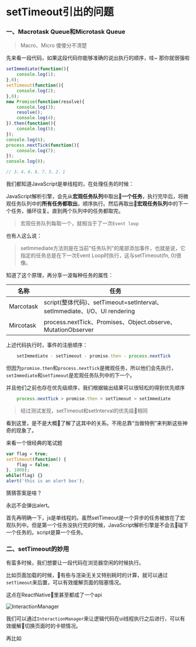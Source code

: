 # setTimeout引出的问题

### 一、Macrotask Queue和Microtask Queue

>   Macro、Micro 傻傻分不清楚

先来看一段代码，如果这段代码你能够准确的说出执行的顺序，哇~ 那你就很强啦
```javascript
setImmediate(function(){
    console.log(1);
},0);
setTimeout(function(){
    console.log(2);
},0);
new Promise(function(resolve){
    console.log(3);
    resolve();
    console.log(4);
}).then(function(){
    console.log(5);
});
console.log(6);
process.nextTick(function(){
    console.log(7);
});
console.log(8);

```

```javascript
// 3、4、6、8、7、5、2、1
```
我们都知道JavaScript是单线程的，在处理任务的时候：

JavaScript解析引擎，会先从**宏观任务队列**中取出**一个任务**，执行完毕后，将微观任务队列中的**所有任务都取出**，顺序执行。然后再取出**宏观任务队列**中的下一个任务，循环往复。直到两个队列中的任务都取完。

>   宏观任务队列每取一个，就相当于了一次`Event loop`

也有人这么说：
>   setImmediate方法则是在当前"任务队列"的尾部添加事件，也就是说，它指定的任务总是在下一次Event Loop时执行，这与setTimeout(fn, 0)很像。

知道了这个原理，再分享一波每种任务的属性：

名称|任务|
---|---|
Marcotask|script(整体代码)、setTimeout=setInterval、setImmediate、I/O、UI rendering
Mircotask|process.nextTick、Promises、Object.observe、MutationObserver

上述代码执行时，事件的注册顺序：
```javascript
    setImmediate - setTimeout - promise.then - process.nextTick
```

但因为`promise.then`和`process.nextTick`是微观任务，所以他们会先执行，`setImmediate`和`setTimeout`是宏观任务队列中的下一个。

并且他们之前也存在优先级顺序，我们根据输出结果可以很轻松的得到优先顺序

```javascript
    process.nextTick > promise.then > setTimeout > setImmediate
```

>   经过测试发现，setTimeout和setInterval的优先级相同

看到这里，是不是大概了解了这其中的关系。不用总靠“当做特例”来判断这些神奇的现象了。

来看一个很经典的笔试题
```javascript
var flag = true;
setTimeout(function() {
    flag = false;
}, 1000);
while(flag) {}
alert('this is an alert box');
```
猜猜答案是啥？

永远不会弹出alert。

首先再明确一下，js是单线程的。虽然setTimeout是一个异步的任务被放在了宏观队列中。但是第一个任务没执行完的时候，JavaScript解析引擎是不会去碰下一个任务的。script是算一个任务。

### 二、setTimeout的妙用
有蛮多时候，我们想要让一段代码在浏览器空闲的时候执行。

比如页面加载的时候，有些与渲染无关又特别耗时的计算，就可以通过`setTimeout`来后置，可以有效缓解页面的阻塞情况。

这点在ReactNative里甚至都成了一个api

![InteractionManager](https://github.com/w771854332/bengiBlog-node/blob/master/public/screenshot/InteractionManager.png?raw=true)

我们可以通过`InteractionManager`来让逻辑代码在ui线程执行之后进行，可以有效缓解切换页面时的卡顿情况。

再比如